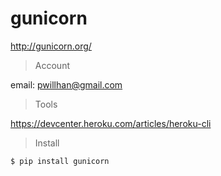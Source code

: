 # gunicorn

http://gunicorn.org/

> Account

email: pwillhan@gmail.com

> Tools

https://devcenter.heroku.com/articles/heroku-cli

> Install

```
$ pip install gunicorn
```
